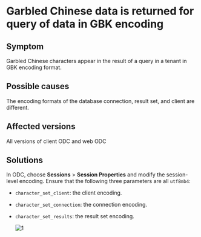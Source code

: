 Garbled Chinese data is returned for query of data in GBK encoding
=========================================

**Symptom**
----------------------------------

Garbled Chinese characters appear in the result of a query in a tenant in GBK encoding format.

**Possible causes**
-----------------------------

The encoding formats of the database connection, result set, and client are different.

**Affected versions**
-----------------------------------

All versions of client ODC and web ODC

**Solutions**
-------------------------

In ODC, choose **Sessions** > **Session Properties** and modify the session-level encoding. Ensure that the following three parameters are all `utf8mb4`:

* `character_set_client`: the client encoding.

* `character_set_connection`: the connection encoding.

* `character_set_results`: the result set encoding.

   ![1](https://obbusiness-private.oss-cn-shanghai.aliyuncs.com/doc/img/odc/420/1300.troubleshooting/300.common-troubleshooting/300.sql-execution/800.chinese-data-garbled-error/1EN.png)
